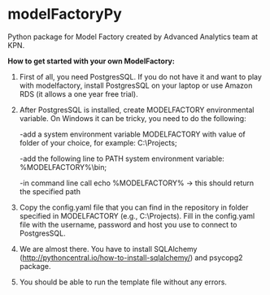 # modelFactoryPy
Python package for Model Factory created by Advanced Analytics team at KPN.

**How to get started with your own ModelFactory:**

1) First of all, you need PostgresSQL. If you do not have it and want to play with modelfactory, install PostgresSQL on your laptop or use Amazon RDS (it allows a one year free trial).

2) After PostgresSQL is installed, create MODELFACTORY environmental variable. On Windows it can be tricky, you need to do the following:
   
      -add a system environment variable MODELFACTORY with value of folder of your choice, for example: C:\Projects;
      
      -add the following line to PATH system environment variable: %MODELFACTORY%\bin;
      
      -in command line call echo %MODELFACTORY% -> this should return the specified path
      
2) Copy the config.yaml file that you can find in the repository in folder specified in MODELFACTORY (e.g., C:\Projects). Fill in the config.yaml file with the username, password and host you use to connect to PostgresSQL.

3) We are almost there. You have to install SQLAlchemy (http://pythoncentral.io/how-to-install-sqlalchemy/) and psycopg2 package.

4) You should be able to run the template file without any errors.
